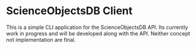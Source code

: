 # ScienceObjectsDB Client
This is a simple CLI application for the ScienceObjectsDB API. Its currently work in progress and will be developed along with the API. Neither concept not implementation are final.